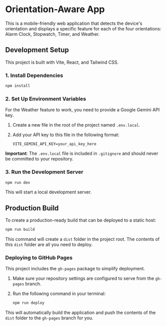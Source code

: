 
# Orientation-Aware App

This is a mobile-friendly web application that detects the device's orientation and displays a specific feature for each of the four orientations: Alarm Clock, Stopwatch, Timer, and Weather.

## Development Setup

This project is built with Vite, React, and Tailwind CSS.

### 1. Install Dependencies
```bash
npm install
```

### 2. Set Up Environment Variables
For the Weather feature to work, you need to provide a Google Gemini API key.

1.  Create a new file in the root of the project named `.env.local`.
2.  Add your API key to this file in the following format:

    ```
    VITE_GEMINI_API_KEY=your_api_key_here
    ```
    
**Important**: The `.env.local` file is included in `.gitignore` and should never be committed to your repository.

### 3. Run the Development Server
```bash
npm run dev
```
This will start a local development server.

## Production Build

To create a production-ready build that can be deployed to a static host:

```bash
npm run build
```

This command will create a `dist` folder in the project root. The contents of this `dist` folder are all you need to deploy.

### Deploying to GitHub Pages

This project includes the `gh-pages` package to simplify deployment.

1.  Make sure your repository settings are configured to serve from the `gh-pages` branch.
2.  Run the following command in your terminal:

    ```bash
    npm run deploy
    ```

This will automatically build the application and push the contents of the `dist` folder to the `gh-pages` branch for you.

